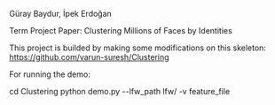 Güray Baydur, İpek Erdoğan

Term Project Paper: Clustering Millions of Faces by Identities

This project is builded by making some modifications on this skeleton: https://github.com/varun-suresh/Clustering

For running the demo: 

cd Clustering
python demo.py --lfw_path lfw/ -v feature_file
